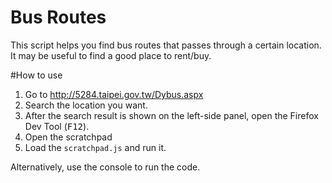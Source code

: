 Bus Routes
==============

This script helps you find bus routes that passes through a certain location. It may be useful to find a good place to rent/buy.

#How to use

1. Go to http://5284.taipei.gov.tw/Dybus.aspx
2. Search the location you want.
3. After the search result is shown on the left-side panel, open the Firefox Dev Tool (<kbd>F12</kbd>).
4. Open the scratchpad 
5. Load the `scratchpad.js` and run it.

Alternatively, use the console to run the code.

